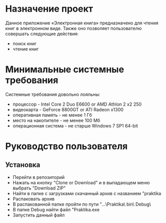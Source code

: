 #  Назначение проект
Данное приложение «Электронная книга»  предназначено для чтения книг в электронном виде. Также оно позволяет пользователю совершать следующие действия:
* поиск книг
* чтение книг
# Минимальные системные требования
Системные требования довольно лояльны:
* процессор - Intel Core 2 Duo E6600 or AMD Athlon 2 x2 250
* видеокарта - GeForce 8800GT or ATI Radeon x1300
* оперативная память - не менее 1 Гб
* место на накопителе - не менее 100 Мб
* операционная система - не старше Windows 7 SP1 64-bit
# Руководство пользователя
## Установка
* Перейти в репозиторий
* Нажать на кнопку "Clone or Download" и в выпадающем меню выбрать "Download ZIP"
* Найти в папке с загрузками скачанный архив с названием "praktika
* Распаковать архив
* В распакованной папке пройти по пути "...\Praktika\ bin\ Debug\
* В папке Debug найти файл "Praktika.exe
* Запустить данный файл
